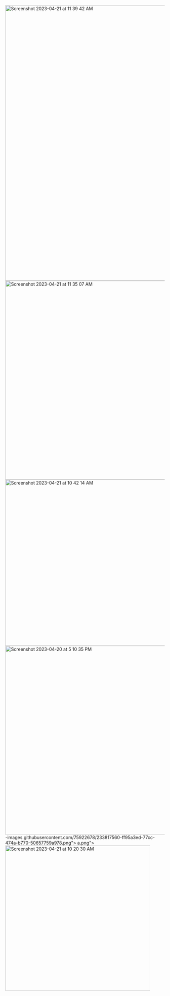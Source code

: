 <img width="868" alt="Screenshot 2023-04-21 at 11 39 42 AM" src="https://user-images.githubusercontent.com/75922678/233817551-3938b11a-451c-477e-9356-cdd3fd76deeb.png">
<img width="626" alt="Screenshot 2023-04-21 at 11 35 07 AM" src="https://user-images.githubusercontent.com/75922678/233817554-2d2d515b-e1b9-44b4-b5db-5989fc5380f6.png">
<img width="524" alt="Screenshot 2023-04-21 at 10 42 14 AM" src="https://user-images.githubusercontent.com/75922678/233817556-19f85cec-bcde-450d-aadb-36dee97b646
<img width="1124" alt="Screenshot 2023-04-20 at 5 12 36 PM" src="https://user
<img width="598" alt="Screenshot 2023-04-20 at 5 10 08 PM" src="https://user-images.githubusercontent.com/75922678/233817566-97492cdf-0289-4da8-b945-b8a2be662588.png">

<img width="595" alt="Screenshot 2023-04-20 at 5 10 35 PM" src="https://user-images.githubusercontent.com/75922678/233817562-c2e8a932-4e07-4db2-9bdd-379e30212bec.png">
-images.githubusercontent.com/75922678/233817560-ff95a3ed-77cc-474a-b770-50657759a978.png">
a.png">
<img width="458" alt="Screenshot 2023-04-21 at 10 20 30 AM" src="https://user-images.githubusercontent.com/75922678/233817558-7eec6a17-e048-476a-b46d-29a3619eed8a.png">

